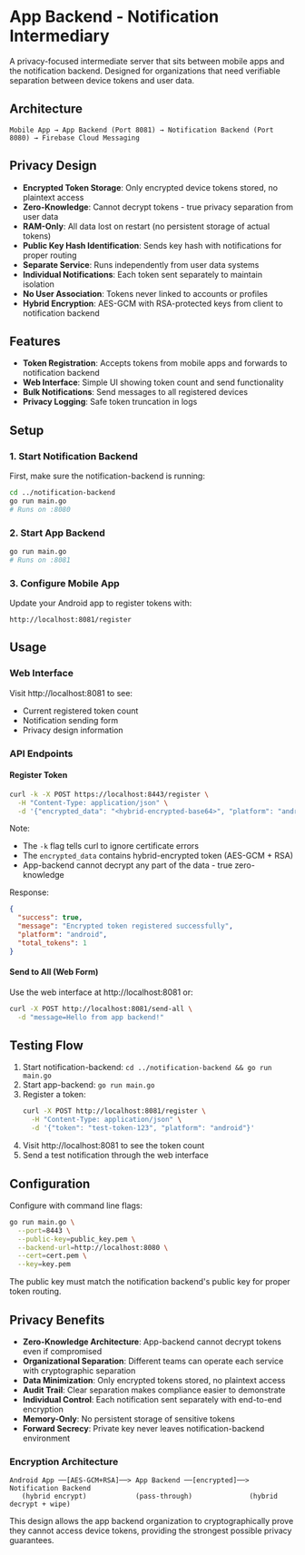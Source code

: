 # App Backend - Notification Intermediary

A privacy-focused intermediate server that sits between mobile apps and the notification backend. Designed for organizations that need verifiable separation between device tokens and user data.

## Architecture

```
Mobile App → App Backend (Port 8081) → Notification Backend (Port 8080) → Firebase Cloud Messaging
```

## Privacy Design

- **Encrypted Token Storage**: Only encrypted device tokens stored, no plaintext access
- **Zero-Knowledge**: Cannot decrypt tokens - true privacy separation from user data
- **RAM-Only**: All data lost on restart (no persistent storage of actual tokens)
- **Public Key Hash Identification**: Sends key hash with notifications for proper routing
- **Separate Service**: Runs independently from user data systems
- **Individual Notifications**: Each token sent separately to maintain isolation
- **No User Association**: Tokens never linked to accounts or profiles
- **Hybrid Encryption**: AES-GCM with RSA-protected keys from client to notification backend

## Features

- **Token Registration**: Accepts tokens from mobile apps and forwards to notification backend
- **Web Interface**: Simple UI showing token count and send functionality
- **Bulk Notifications**: Send messages to all registered devices
- **Privacy Logging**: Safe token truncation in logs

## Setup

### 1. Start Notification Backend

First, make sure the notification-backend is running:

```bash
cd ../notification-backend
go run main.go
# Runs on :8080
```

### 2. Start App Backend

```bash
go run main.go
# Runs on :8081
```

### 3. Configure Mobile App

Update your Android app to register tokens with:
```
http://localhost:8081/register
```

## Usage

### Web Interface

Visit http://localhost:8081 to see:
- Current registered token count
- Notification sending form
- Privacy design information

### API Endpoints

#### Register Token
```bash
curl -k -X POST https://localhost:8443/register \
  -H "Content-Type: application/json" \
  -d '{"encrypted_data": "<hybrid-encrypted-base64>", "platform": "android"}'
```

Note: 
- The `-k` flag tells curl to ignore certificate errors
- The `encrypted_data` contains hybrid-encrypted token (AES-GCM + RSA)
- App-backend cannot decrypt any part of the data - true zero-knowledge

Response:
```json
{
  "success": true,
  "message": "Encrypted token registered successfully",
  "platform": "android",
  "total_tokens": 1
}
```

#### Send to All (Web Form)
Use the web interface at http://localhost:8081 or:

```bash
curl -X POST http://localhost:8081/send-all \
  -d "message=Hello from app backend!"
```

## Testing Flow

1. Start notification-backend: `cd ../notification-backend && go run main.go`
2. Start app-backend: `go run main.go`
3. Register a token:
   ```bash
   curl -X POST http://localhost:8081/register \
     -H "Content-Type: application/json" \
     -d '{"token": "test-token-123", "platform": "android"}'
   ```
4. Visit http://localhost:8081 to see the token count
5. Send a test notification through the web interface

## Configuration

Configure with command line flags:

```bash
go run main.go \
  --port=8443 \
  --public-key=public_key.pem \
  --backend-url=http://localhost:8080 \
  --cert=cert.pem \
  --key=key.pem
```

The public key must match the notification backend's public key for proper token routing.

## Privacy Benefits

- **Zero-Knowledge Architecture**: App-backend cannot decrypt tokens even if compromised
- **Organizational Separation**: Different teams can operate each service with cryptographic separation
- **Data Minimization**: Only encrypted tokens stored, no plaintext access
- **Audit Trail**: Clear separation makes compliance easier to demonstrate
- **Individual Control**: Each notification sent separately with end-to-end encryption
- **Memory-Only**: No persistent storage of sensitive tokens
- **Forward Secrecy**: Private key never leaves notification-backend environment

### Encryption Architecture

```
Android App ──[AES-GCM+RSA]──> App Backend ──[encrypted]──> Notification Backend
   (hybrid encrypt)            (pass-through)              (hybrid decrypt + wipe)
```

This design allows the app backend organization to cryptographically prove they cannot access device tokens, providing the strongest possible privacy guarantees.
